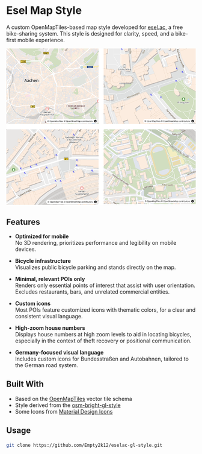 # Esel Map Style

A custom OpenMapTiles-based map style developed for [esel.ac](https://esel.ac), a free bike-sharing system. This style is designed for clarity, speed, and a bike-first mobile experience.

![Preview](images/preview.png "Preview")

## Features

- **Optimized for mobile**  
  No 3D rendering, prioritizes performance and legibility on mobile devices.

- **Bicycle infrastructure**  
  Visualizes public bicycle parking and stands directly on the map.

- **Minimal, relevant POIs only**  
  Renders only essential points of interest that assist with user orientation. Excludes restaurants, bars, and unrelated commercial entities.

- **Custom icons**  
  Most POIs feature customized icons with thematic colors, for a clear and consistent visual language.

- **High-zoom house numbers**  
  Displays house numbers at high zoom levels to aid in locating bicycles, especially in the context of theft recovery or positional communication.

- **Germany-focused visual language**  
  Includes custom icons for Bundesstraßen and Autobahnen, tailored to the German road system.

## Built With

- Based on the [OpenMapTiles](https://openmaptiles.org) vector tile schema  
- Style derived from the [osm-bright-gl-style](https://github.com/openmaptiles/osm-bright-gl-style)
- Some Icons from [Material Design Icons](https://materialdesignicons.com/)

## Usage

```bash
git clone https://github.com/Empty2k12/eselac-gl-style.git
```
